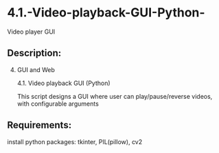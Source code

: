 # 4.1.-Video-playback-GUI-Python-
Video player GUI

## Description:
4. GUI and Web

    4.1. Video playback GUI (Python)
    
    This script designs a GUI where user can play/pause/reverse videos, with configurable arguments


## Requirements:
install python packages: tkinter, PIL(pillow), cv2
